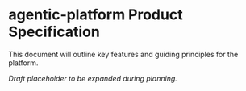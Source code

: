 # agentic-platform Product Specification

This document will outline key features and guiding principles for the platform.

*Draft placeholder to be expanded during planning.*
